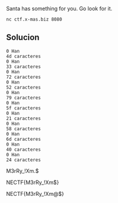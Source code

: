 Santa has something for you. Go look for it.

`nc ctf.x-mas.biz 8080`

## Solucion

```
0 Han 
4d caracteres 
0 Han 
33 caracteres 
0 Han 
72 caracteres 
0 Han 
52 caracteres 
0 Han 
79 caracteres 
0 Han 
5f caracteres 
0 Han 
21 caracteres 
0 Han 
58 caracteres 
0 Han 
6d caracteres 
0 Han 
40 caracteres 
0 Han 
24 caracteres
```

M3rRy_!Xm.$


NECTF{M3rRy_!Xm$}

NECTF{M3rRy_!Xm@$}



